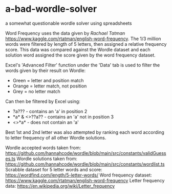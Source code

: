 # a-bad-wordle-solver
a somewhat questionable wordle solver using spreadsheets


Word Frequency uses the data given by _Rachael Tatman_ https://www.kaggle.com/rtatman/english-word-frequency. The 1/3 million words were filtered by length of 5 letters, then assigned a relative frequency score. This data was compared against the Wordle dataset and each solution word assigned the score given by the word frequency dataset.

Excel's 'Advanced Filter' function under the 'Data' tab is used to filter the words given by their result on Wordle:
* Green = letter and position match
* Orange = letter match, not position
* Grey = no letter match

Can then be filtered by Excel using:
* ?a??? - contains an 'a' in position 2
* \*a\* & <>??a?? - contains an 'a' not in position 3
* <>\*a\* - does not contain an 'a'


Best 1st and 2nd letter was also attempted by ranking each word according to letter frequency of all other Wordle solutions.


Wordle accepted words taken from: 
https://github.com/hannahcode/wordle/blob/main/src/constants/validGuesses.ts
Wordle solutions taken from: 
https://github.com/hannahcode/wordle/blob/main/src/constants/wordlist.ts
Scrabble dataset for 5 letter words and score: 
https://wordfind.com/length/5-letter-words/
Word frequency dataset: 
https://www.kaggle.com/rtatman/english-word-frequency
Letter frequency data: 
https://en.wikipedia.org/wiki/Letter_frequency
